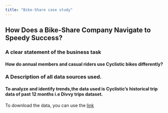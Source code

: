 ```yaml
---
title: "Bike-Share case study"
---
```


## How Does a Bike-Share Company Navigate to Speedy Success?

### A clear statement of the business task

#### How do annual members and casual riders use Cyclistic bikes differently?

### A Description of all data sources used.

#### To analyze and identify trends,the data used is Cyclistic’s historical trip data of past 12 months i.e Divvy trips dataset.
To download the data, you can use the [link](https://divvy-tripdata.s3.amazonaws.com/index.html)






























































































































































































































































































































































































